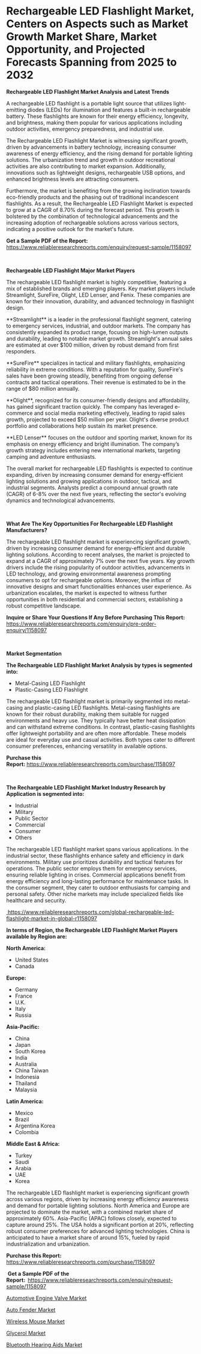 <p><h1>Rechargeable LED Flashlight Market, Centers on Aspects such as Market Growth Market Share, Market Opportunity, and Projected Forecasts Spanning from 2025 to 2032</h1></p><p><strong>Rechargeable LED Flashlight Market Analysis and Latest Trends</strong></p>
<p><p>A rechargeable LED flashlight is a portable light source that utilizes light-emitting diodes (LEDs) for illumination and features a built-in rechargeable battery. These flashlights are known for their energy efficiency, longevity, and brightness, making them popular for various applications including outdoor activities, emergency preparedness, and industrial use.</p><p>The Rechargeable LED Flashlight Market is witnessing significant growth, driven by advancements in battery technology, increasing consumer awareness of energy efficiency, and the rising demand for portable lighting solutions. The urbanization trend and growth in outdoor recreational activities are also contributing to market expansion. Additionally, innovations such as lightweight designs, rechargeable USB options, and enhanced brightness levels are attracting consumers.</p><p>Furthermore, the market is benefiting from the growing inclination towards eco-friendly products and the phasing out of traditional incandescent flashlights. As a result, the Rechargeable LED Flashlight Market is expected to grow at a CAGR of 8.70% during the forecast period. This growth is bolstered by the combination of technological advancements and the increasing adoption of rechargeable solutions across various sectors, indicating a positive outlook for the market's future.</p></p>
<p><strong>Get a Sample PDF of the Report:&nbsp;</strong> <a href="https://www.reliableresearchreports.com/enquiry/request-sample/1158097?utm_campaign=12&utm_medium=2&utm_source=Github&utm_content=ia&utm_term=05022025&utm_id=rechargeable-led-flashlight">https://www.reliableresearchreports.com/enquiry/request-sample/1158097</a></p>
<p>&nbsp;</p>
<p><strong>Rechargeable LED Flashlight Major Market Players</strong></p>
<p><p>The rechargeable LED flashlight market is highly competitive, featuring a mix of established brands and emerging players. Key market players include Streamlight, SureFire, Olight, LED Lenser, and Fenix. These companies are known for their innovation, durability, and advanced technology in flashlight design.</p><p>**Streamlight** is a leader in the professional flashlight segment, catering to emergency services, industrial, and outdoor markets. The company has consistently expanded its product range, focusing on high-lumen outputs and durability, leading to notable market growth. Streamlight's annual sales are estimated at over $100 million, driven by robust demand from first responders.</p><p>**SureFire** specializes in tactical and military flashlights, emphasizing reliability in extreme conditions. With a reputation for quality, SureFire's sales have been growing steadily, benefiting from ongoing defense contracts and tactical operations. Their revenue is estimated to be in the range of $80 million annually.</p><p>**Olight**, recognized for its consumer-friendly designs and affordability, has gained significant traction quickly. The company has leveraged e-commerce and social media marketing effectively, leading to rapid sales growth, projected to exceed $50 million per year. Olight's diverse product portfolio and collaborations help sustain its market presence.</p><p>**LED Lenser** focuses on the outdoor and sporting market, known for its emphasis on energy efficiency and bright illumination. The company’s growth strategy includes entering new international markets, targeting camping and adventure enthusiasts.</p><p>The overall market for rechargeable LED flashlights is expected to continue expanding, driven by increasing consumer demand for energy-efficient lighting solutions and growing applications in outdoor, tactical, and industrial segments. Analysts predict a compound annual growth rate (CAGR) of 6-8% over the next five years, reflecting the sector's evolving dynamics and technological advancements.</p></p>
<p>&nbsp;</p>
<p><strong>What Are The Key Opportunities For Rechargeable LED Flashlight Manufacturers?</strong></p>
<p><p>The rechargeable LED flashlight market is experiencing significant growth, driven by increasing consumer demand for energy-efficient and durable lighting solutions. According to recent analyses, the market is projected to expand at a CAGR of approximately 7% over the next five years. Key growth drivers include the rising popularity of outdoor activities, advancements in LED technology, and growing environmental awareness prompting consumers to opt for rechargeable options. Moreover, the influx of innovative designs and smart functionalities enhances user experience. As urbanization escalates, the market is expected to witness further opportunities in both residential and commercial sectors, establishing a robust competitive landscape.</p></p>
<p><strong>Inquire or Share Your Questions If Any Before Purchasing This Report:</strong> <a href="https://www.reliableresearchreports.com/enquiry/pre-order-enquiry/1158097?utm_campaign=12&utm_medium=2&utm_source=Github&utm_content=ia&utm_term=05022025&utm_id=rechargeable-led-flashlight">https://www.reliableresearchreports.com/enquiry/pre-order-enquiry/1158097</a></p>
<p>&nbsp;</p>
<p><strong>Market Segmentation</strong></p>
<p><strong>The Rechargeable LED Flashlight Market Analysis by types is segmented into:</strong></p>
<p><ul><li>Metal-Casing LED Flashlight</li><li>Plastic-Casing LED Flashlight</li></ul></p>
<p><p>The rechargeable LED flashlight market is primarily segmented into metal-casing and plastic-casing LED flashlights. Metal-casing flashlights are known for their robust durability, making them suitable for rugged environments and heavy use. They typically have better heat dissipation and can withstand extreme conditions. In contrast, plastic-casing flashlights offer lightweight portability and are often more affordable. These models are ideal for everyday use and casual activities. Both types cater to different consumer preferences, enhancing versatility in available options.</p></p>
<p><strong>Purchase this Report:&nbsp;</strong><a href="https://www.reliableresearchreports.com/purchase/1158097?utm_campaign=12&utm_medium=2&utm_source=Github&utm_content=ia&utm_term=05022025&utm_id=rechargeable-led-flashlight">https://www.reliableresearchreports.com/purchase/1158097</a></p>
<p>&nbsp;</p>
<p><strong>The Rechargeable LED Flashlight Market Industry Research by Application is segmented into:</strong></p>
<p><ul><li>Industrial</li><li>Military</li><li>Public Sector</li><li>Commercial</li><li>Consumer</li><li>Others</li></ul></p>
<p><p>The rechargeable LED flashlight market spans various applications. In the industrial sector, these flashlights enhance safety and efficiency in dark environments. Military use prioritizes durability and tactical features for operations. The public sector employs them for emergency services, ensuring reliable lighting in crises. Commercial applications benefit from energy efficiency and long-lasting performance for maintenance tasks. In the consumer segment, they cater to outdoor enthusiasts for camping and personal safety. Other niche markets may include specialized fields like healthcare and security.</p></p>
<p><a href="https://www.reliableresearchreports.com/global-rechargeable-led-flashlight-market-in-global-r1158097?utm_campaign=12&utm_medium=2&utm_source=Github&utm_content=ia&utm_term=05022025&utm_id=rechargeable-led-flashlight">&nbsp;https://www.reliableresearchreports.com/global-rechargeable-led-flashlight-market-in-global-r1158097</a></p>
<p><strong>In terms of Region, the Rechargeable LED Flashlight Market Players available by Region are:</strong></p>
<p>
    <p> <strong> North America: </strong>
        <ul>
            <li>United States</li>
            <li>Canada</li>
        </ul>
        </p> 
    <p> <strong> Europe: </strong>
        <ul>
            <li>Germany</li>
            <li>France</li>
            <li>U.K.</li>
            <li>Italy</li>
            <li>Russia</li>
        </ul>
        </p> 
    <p> <strong> Asia-Pacific: </strong>
        <ul>
            <li>China</li>
            <li>Japan</li>
            <li>South Korea</li>
            <li>India</li>
            <li>Australia</li>
            <li>China Taiwan</li>
            <li>Indonesia</li>
            <li>Thailand</li>
            <li>Malaysia</li>
        </ul>
        </p> 
    <p> <strong> Latin America: </strong>
        <ul>
            <li>Mexico</li>
            <li>Brazil</li>
            <li>Argentina Korea</li>
            <li>Colombia</li>
        </ul>
        </p> 
    <p> <strong> Middle East & Africa: </strong>
        <ul>
            <li>Turkey</li>
            <li>Saudi</li>
            <li>Arabia</li>
            <li>UAE</li>
            <li>Korea</li>
        </ul>
    </p>
    </p>
<p><p>The rechargeable LED flashlight market is experiencing significant growth across various regions, driven by increasing energy efficiency awareness and demand for portable lighting solutions. North America and Europe are projected to dominate the market, with a combined market share of approximately 60%. Asia-Pacific (APAC) follows closely, expected to capture around 25%. The USA holds a significant portion at 20%, reflecting robust consumer preferences for advanced lighting technologies. China is anticipated to have a market share of around 15%, fueled by rapid industrialization and urbanization.</p></p>
<p><strong>Purchase this Report: </strong><a href="https://www.reliableresearchreports.com/purchase/1158097?utm_campaign=12&utm_medium=2&utm_source=Github&utm_content=ia&utm_term=05022025&utm_id=rechargeable-led-flashlight">https://www.reliableresearchreports.com/purchase/1158097</a></p>
<p>&nbsp;<strong>Get a Sample PDF of the Report:&nbsp;&nbsp;</strong><a href="https://www.reliableresearchreports.com/enquiry/request-sample/1158097?utm_campaign=12&utm_medium=2&utm_source=Github&utm_content=ia&utm_term=05022025&utm_id=rechargeable-led-flashlight">https://www.reliableresearchreports.com/enquiry/request-sample/1158097</a></p>
<p><strong></strong></p>
<p><p><a href="https://www.linkedin.com/pulse/future-automotive-engine-valve-market-structural-insights-tvm6c?utm_campaign=12&utm_medium=2&utm_source=Github&utm_content=ia&utm_term=05022025&utm_id=rechargeable-led-flashlight">Automotive Engine Valve Market</a></p><p><a href="https://www.linkedin.com/pulse/auto-fender-market-research-report-growth-trends-size-9wwlf?utm_campaign=12&utm_medium=2&utm_source=Github&utm_content=ia&utm_term=05022025&utm_id=rechargeable-led-flashlight">Auto Fender Market</a></p><p><a href="https://github.com/yankimber90yankim/Market-Research-Report-List-1/blob/main/wireless-mouse-market.md?utm_campaign=12&utm_medium=2&utm_source=Github&utm_content=ia&utm_term=05022025&utm_id=rechargeable-led-flashlight">Wireless Mouse Market</a></p><p><a href="https://www.linkedin.com/pulse/study-extensively-examines-glycerolmarket-size-terms-value-5w2bf?utm_campaign=12&utm_medium=2&utm_source=Github&utm_content=ia&utm_term=05022025&utm_id=rechargeable-led-flashlight">Glycerol Market</a></p><p><a href="https://github.com/lisaeichler20775/Market-Research-Report-List-1/blob/main/bluetooth-hearing-aids-market.md?utm_campaign=12&utm_medium=2&utm_source=Github&utm_content=ia&utm_term=05022025&utm_id=rechargeable-led-flashlight">Bluetooth Hearing Aids Market</a></p></p>